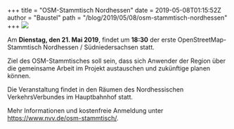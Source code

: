 +++
title = "OSM-Stammtisch Nordhessen"
date = 2019-05-08T01:15:52Z
author = "Baustel"
path = "/blog/2019/05/08/osm-stammtisch-nordhessen"
+++
![](https://flipdot.org/blog/uploads/osm-kassel.jpg)

Am **Dienstag, den 21. Mai 2019**, findet um **18:30** der erste
OpenStreetMap-Stammtisch Nordhessen / Südniedersachsen statt.

Ziel des OSM-Stammtisches soll sein, dass sich Anwender der Region über
die gemeinsame Arbeit im Projekt austauschen und zukünftige planen
können.

Die Veranstaltung findet in den Räumen des Nordhessischen
VerkehrsVerbundes im Hauptbahnhof statt.

Mehr Informationen und kostenfreie Anmeldung unter
<https://www.nvv.de/osm-stammtisch/>.
